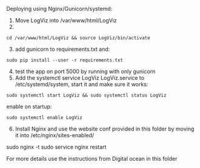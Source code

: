 Deploying using Nginx/Gunicorn/systemd:

1. Move LogViz into /var/www/html/LogViz
2.
```
cd /var/www/html/LogViz && source LogViz/bin/activate
```
3. add gunicorn to requirements.txt and:
```
sudo pip install --user -r requirements.txt
```
4. test the app on port 5000 by running with only gunicorn
5. Add the systemctl service LogViz LogViz.service to /etc/systemd/system, start it and make sure it works:
```
sudo systemctl start LogViz && sudo systemctl status LogViz
```

enable on startup:

```
sudo systemctl enable LogViz
```

6. Install Nginx and use the website conf provided in this folder by moving it into /etc/nginx/sites-enabled/

sudo nginx -t
sudo service nginx restart

For more details use the instructions from Digital ocean in this folder


